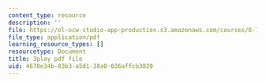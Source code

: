 ```yaml
---
content_type: resource
description: ''
file: https://ol-ocw-studio-app-production.s3.amazonaws.com/courses/8-701-introduction-to-nuclear-and-particle-physics-fall-2020/4678e34b83b3a5d138a0036affcb3820_bwhcUuZqqK4.pdf
file_type: application/pdf
learning_resource_types: []
resourcetype: Document
title: 3play pdf file
uid: 4678e34b-83b3-a5d1-38a0-036affcb3820
---
```

